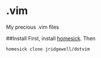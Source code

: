 .vim
====

My precious .vim files

##Install
First, install [homesick](https://github.com/technicalpickles/homesick). Then 

    homesick clone jridgewell/dotvim
